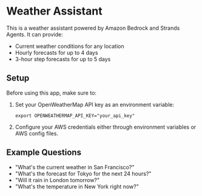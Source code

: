 # Weather Assistant

This is a weather assistant powered by Amazon Bedrock and Strands Agents. It can provide:

- Current weather conditions for any location
- Hourly forecasts for up to 4 days
- 3-hour step forecasts for up to 5 days

## Setup

Before using this app, make sure to:

1. Set your OpenWeatherMap API key as an environment variable:
   ```
   export OPENWEATHERMAP_API_KEY="your_api_key"
   ```

2. Configure your AWS credentials either through environment variables or AWS config files.

## Example Questions

- "What's the current weather in San Francisco?"
- "What's the forecast for Tokyo for the next 24 hours?"
- "Will it rain in London tomorrow?"
- "What's the temperature in New York right now?"

